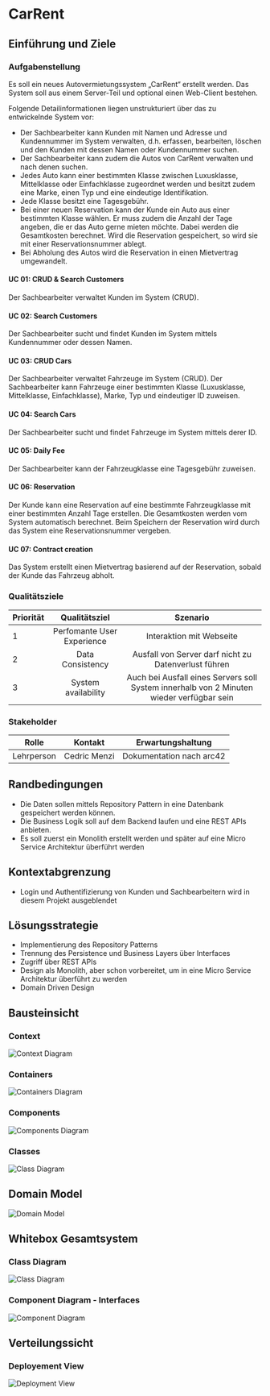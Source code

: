 # CarRent

## Einführung und Ziele

### Aufgabenstellung
Es soll ein neues Autovermietungssystem „CarRent“ erstellt werden. Das System soll aus einem Server-Teil und
optional einen Web-Client bestehen. 

Folgende Detailinformationen liegen unstrukturiert über das zu entwickelnde System vor:
- Der Sachbearbeiter kann Kunden mit Namen und Adresse und Kundennummer im System verwalten,
d.h. erfassen, bearbeiten, löschen und den Kunden mit dessen Namen oder Kundennummer suchen.
- Der Sachbearbeiter kann zudem die Autos von CarRent verwalten und nach denen suchen.
- Jedes Auto kann einer bestimmten Klasse zwischen Luxusklasse, Mittelklasse oder Einfachklasse
zugeordnet werden und besitzt zudem eine Marke, einen Typ und eine eindeutige Identifikation.
- Jede Klasse besitzt eine Tagesgebühr.
- Bei einer neuen Reservation kann der Kunde ein Auto aus einer bestimmten Klasse wählen. Er muss
zudem die Anzahl der Tage angeben, die er das Auto gerne mieten möchte. Dabei werden die
Gesamtkosten berechnet. Wird die Reservation gespeichert, so wird sie mit einer Reservationsnummer
ablegt.
- Bei Abholung des Autos wird die Reservation in einen Mietvertrag umgewandelt.

#### UC 01: CRUD & Search Customers
Der Sachbearbeiter verwaltet Kunden im System (CRUD).

#### UC 02: Search Customers
Der Sachbearbeiter sucht und findet Kunden im System mittels Kundennummer oder dessen Namen.

#### UC 03: CRUD Cars
Der Sachbearbeiter verwaltet Fahrzeuge im System (CRUD). Der Sachbearbeiter kann Fahrzeuge einer bestimmten Klasse (Luxusklasse, Mittelklasse, Einfachklasse), Marke, Typ und eindeutiger ID zuweisen.

#### UC 04: Search Cars
Der Sachbearbeiter sucht und findet Fahrzeuge im System mittels derer ID.

#### UC 05: Daily Fee
Der Sachbearbeiter kann der Fahrzeugklasse eine Tagesgebühr zuweisen.

#### UC 06: Reservation
Der Kunde kann eine Reservation auf eine bestimmte Fahrzeugklasse mit einer bestimmten Anzahl Tage erstellen. Die Gesamtkosten werden vom System automatisch berechnet. Beim Speichern der Reservation wird durch das System eine Reservationsnummer vergeben.

#### UC 07: Contract creation
Das System erstellt einen Mietvertrag basierend auf der Reservation, sobald der Kunde das Fahrzeug abholt.

### Qualitätsziele
| Priorität | Qualitätsziel | Szenario |
|----------|:---------:|:---------:|
| 1 | Perfomante User Experience| Interaktion mit Webseite |
| 2 | Data Consistency | Ausfall von Server darf nicht zu Datenverlust führen |
| 3 | System availability | Auch bei Ausfall eines Servers soll System innerhalb von 2 Minuten wieder verfügbar sein |

### Stakeholder
| Rolle | Kontakt | Erwartungshaltung |
|----------|:---------:|:---------:|
| Lehrperson | Cedric Menzi | Dokumentation nach arc42 |

## Randbedingungen
- Die Daten sollen mittels Repository Pattern in eine Datenbank gespeichert werden können.
- Die Business Logik soll auf dem Backend laufen und eine REST APIs anbieten.
- Es soll zuerst ein Monolith erstellt werden und später auf eine Micro Service Architektur überführt werden

## Kontextabgrenzung
- Login und Authentifizierung von Kunden und Sachbearbeitern wird in diesem Projekt ausgeblendet

## Lösungsstrategie
- Implementierung des Repository Patterns
- Trennung des Persistence und Business Layers über Interfaces
- Zugriff über REST APIs
- Design als Monolith, aber schon vorbereitet, um in eine Micro Service Architektur überführt zu werden
- Domain Driven Design

## Bausteinsicht
### Context
![Context Diagram](media/Context.PNG)

### Containers
![Containers Diagram](media/Containers.PNG)

### Components
![Components Diagram](media/Components.PNG)

### Classes
![Class Diagram](media/Classes.PNG)

## Domain Model
![Domain Model](media/DomainModel.PNG)

## Whitebox Gesamtsystem
### Class Diagram
![Class Diagram](media/ClassDiagram.PNG)

### Component Diagram - Interfaces
![Component Diagram](media/ComponentDiagram.PNG)

## Verteilungssicht
### Deployement View
![Deployment View](media/DeploymentView.PNG)



